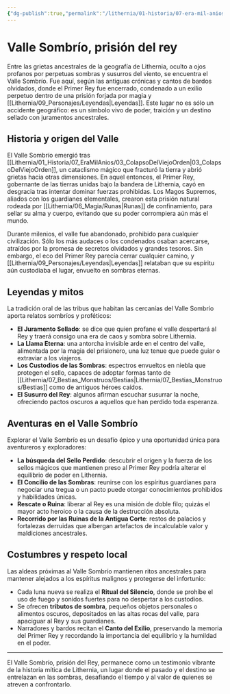 ```yaml
---
{"dg-publish":true,"permalink":"/lithernia/01-historia/07-era-mil-anios/valle-sombrio-prision-del-rey/","title":"Valle Sombrío, prisión del rey","tags":["lithernia","lugar","prision","leyenda"]}
---
```


# Valle Sombrío, prisión del rey

Entre las grietas ancestrales de la geografía de Lithernia, oculto a ojos profanos por perpetuas sombras y susurros del viento, se encuentra el Valle Sombrío. Fue aquí, según las antiguas crónicas y cantos de bardos olvidados, donde el Primer Rey fue encerrado, condenado a un exilio perpetuo dentro de una prisión forjada por magia y [[Lithernia/09_Personajes/Leyendas\|Leyendas]]. Este lugar no es sólo un accidente geográfico: es un símbolo vivo de poder, traición y un destino sellado con juramentos ancestrales.

## Historia y origen del Valle

El Valle Sombrío emergió tras [[Lithernia/01_Historia/07_EraMilAnios/03_ColapsoDelViejoOrden\|03_ColapsoDelViejoOrden]], un cataclismo mágico que fracturó la tierra y abrió grietas hacia otras dimensiones. En aquel entonces, el Primer Rey, gobernante de las tierras unidas bajo la bandera de Lithernia, cayó en desgracia tras intentar dominar fuerzas prohibidas. Los Magos Supremos, aliados con los guardianes elementales, crearon esta prisión natural rodeada por [[Lithernia/06_Magia/Runas\|Runas]] de confinamiento, para sellar su alma y cuerpo, evitando que su poder corrompiera aún más el mundo.

Durante milenios, el valle fue abandonado, prohibido para cualquier civilización. Sólo los más audaces o los condenados osaban acercarse, atraídos por la promesa de secretos olvidados y grandes tesoros. Sin embargo, el eco del Primer Rey parecía cerrar cualquier camino, y [[Lithernia/09_Personajes/Leyendas\|Leyendas]] relataban que su espíritu aún custodiaba el lugar, envuelto en sombras eternas.

## Leyendas y mitos

La tradición oral de las tribus que habitan las cercanías del Valle Sombrío aporta relatos sombríos y proféticos:

- **El Juramento Sellado**: se dice que quien profane el valle despertará al Rey y traerá consigo una era de caos y sombra sobre Lithernia.
- **La Llama Eterna**: una antorcha invisible arde en el centro del valle, alimentada por la magia del prisionero, una luz tenue que puede guiar o extraviar a los viajeros.
- **Los Custodios de las Sombras**: espectros envueltos en niebla que protegen el sello, capaces de adoptar formas tanto de [[Lithernia/07_Bestias_Monstruos/Bestias\|Lithernia/07_Bestias_Monstruos/Bestias]] como de antiguos héroes caídos.
- **El Susurro del Rey**: algunos afirman escuchar susurrar la noche, ofreciendo pactos oscuros a aquellos que han perdido toda esperanza.

## Aventuras en el Valle Sombrío

Explorar el Valle Sombrío es un desafío épico y una oportunidad única para aventureros y exploradores:

- **La búsqueda del Sello Perdido**: descubrir el origen y la fuerza de los sellos mágicos que mantienen preso al Primer Rey podría alterar el equilibrio de poder en Lithernia.
- **El Concilio de las Sombras**: reunirse con los espíritus guardianes para negociar una tregua o un pacto puede otorgar conocimientos prohibidos y habilidades únicas.
- **Rescate o Ruina**: liberar al Rey es una misión de doble filo; quizás el mayor acto heroico o la causa de la destrucción absoluta.
- **Recorrido por las Ruinas de la Antigua Corte**: restos de palacios y fortalezas derruidas que albergan artefactos de incalculable valor y maldiciones ancestrales.

## Costumbres y respeto local

Las aldeas próximas al Valle Sombrío mantienen ritos ancestrales para mantener alejados a los espíritus malignos y protegerse del infortunio:

- Cada luna nueva se realiza el **Ritual del Silencio**, donde se prohíbe el uso de fuego y sonidos fuertes para no despertar a los custodios.
- Se ofrecen **tributos de sombra**, pequeños objetos personales o alimentos oscuros, depositados en las altas rocas del valle, para apaciguar al Rey y sus guardianes.
- Narradores y bardos recitan el **Canto del Exilio**, preservando la memoria del Primer Rey y recordando la importancia del equilibrio y la humildad en el poder.

---

El Valle Sombrío, prisión del Rey, permanece como un testimonio vibrante de la historia mítica de Lithernia, un lugar donde el pasado y el destino se entrelazan en las sombras, desafiando el tiempo y al valor de quienes se atreven a confrontarlo.